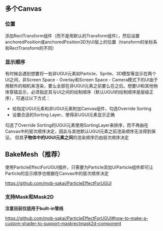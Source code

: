 ## 多个Canvas

### 位置

添加RectTransform组件（而不是用默认的Transform组件），然后设置anchoredPosition或anchoredPosition3D为UI层上的位置（transform的坐标系和RectTransform的不同）

### 显示顺序

有时候会遇到想要将一些非UGUI元素如Particle、Sprite、3D模型等显示在两个UI之间，非Screen Space - Overlay和Screen Space - Camera模式下的UI由于用额外的相机来渲染，要么全部在非UGUI元素之前要么在之后。想要UI和其他物体穿插显示，必须指定其与UI之间的绘制顺序（默认UGUI的绘制顺序是层级正序），可通过以下方式：

-   给指定UGUI元素和非UGUI元素附加Canvas组件，勾选Override Sorting
-   设置合适的Sorting Layer，使得非UGUI元素显示正确

勾选了Override Sorting的UGUI元素使用SortingLayer来排序，而不再由在Canvas中的层次顺序决定，因此与其他默认UGUI元素之前渲染顺序无法得到保证。
但其**子物体中的UGUI元素之间**的渲染顺序仍由层次顺序决定

## BakeMesh（推荐）

使用ParticleEffectForUGUI插件，只需要为Particle添加UIParticle组件即可让Particle的显示顺序也根据在Canvas中的层次顺序决定

https://github.com/mob-sakai/ParticleEffectForUGUI

### 支持Mask和Mask2D

**注意目前仅适用于built-in管线**

https://github.com/mob-sakai/ParticleEffectForUGUI#how-to-make-a-custom-shader-to-support-maskrectmask2d-component